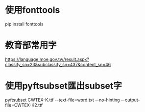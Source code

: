 # 使用fonttools
pip install fonttools

# 教育部常用字
https://language.moe.gov.tw/result.aspx?classify_sn=23&subclassify_sn=437&content_sn=46

# 使用pyftsubset匯出subset字
pyftsubset CWTEX-K.ttf --text-file=word.txt --no-hinting --output-file=CWTEX-K2.ttf